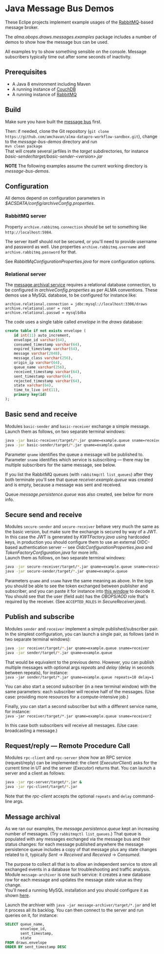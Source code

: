 # Java Message Bus Demos

These Eclipe projects implement example usages of the 
[RabbitMQ](https://www.rabbitmq.com)-based message broker.

The *alma.obops.draws.messages.examples* package includes a number of demos to show how the message bus can be used.

All examples try to show something sensible on the console. Message subscribers typically time out after some seconds of inactivity.

## Prerequisites

* A Java 8 environment including Maven
* A running instance of [CouchDB](couchdb.apache.org)
* A running instance of [RabbitMQ](https://www.rabbitmq.com)

## Build

Make sure you have built the [message bus](../README.md) first.

Then: if needed, clone the Git repository (`git clone https://github.com/amchavan/alma-datapro-workflow-sandbox.git`), change to the *message-bus-demos* directory and run  
`mvn clean package`  
That will create several jarfiles in the *target* subdirectories, for instance *basic-sender/target/basic-sender-&lt;version&gt;.jar*

**NOTE** The following examples assume the current working directory is *message-bus-demos*.

## Configuration

All demos depend on configuration parameters in *$ACSDATA/config/archiveConfig.properties*.  

### RabbitMQ server

Property `archive.rabbitmq.connection` should be set to something like  `http://localhost:5984`.

The server itself should _not_ be secured, or you'll need to provide username and password as well. Use properties `archive.rabbitmq.username` and `archive.rabbitmq.password` for that.

See *RabbitMqConfigurationProperties.java* for more configuration options.

### Relational server

The [message archival service](#message-archival) requires a relational database connection, to be configured in _archiveConfig.properties_ as per ALMA conventions. These demos use a MySQL database, to be configured for instance like:
```
archive.relational.connection = jdbc:mysql://localhost:3306/draws
archive.relational.user = root
archive.relational.passwd = mysql$dba
```
The code uses a single table called _envelope_ in the _draws_ database:
```sql
create table if not exists envelope (
    id int(11) auto_increment,
    envelope_id varchar(64),
    consumed_timestamp varchar(64),
    expired_timestamp varchar(64),
    message varchar(2048),
    message_class varchar(256),
    origin_ip varchar(64),
    queue_name varchar(256),
    received_timestamp varchar(64),
    sent_timestamp varchar(64),
    rejected_timestamp varchar(64),
    state varchar(64),
    time_to_live int(11),
    primary key(id)
);
```

## Basic send and receive

Modules `basic-sender` and `basic-receiver` exchange a simple message. Launch them as follows, on two separate terminal windows:

```bash
java -jar basic-receiver/target/*.jar qname=example.queue sname=receiver
java -jar basic-sender/target/*.jar qname=example.queue
```

Parameter `qname` identifies the queue a message will be published to. Parameter `sname` identifies which service is subscribing — there may be multiple subscribers for the same message, see below.

If you list the RabbitMQ queues (with `rabbitmqctl list_queues`) after they both terminate you'll see that queue _receiver.example.queue_ was created and is empty, because a message was sent and received. 

Queue _message.persistence.queue_ was also created, see below for more info.

## Secure send and receive

Modules `secure-sender` and `secure-receiver` behave very much the same as the basic version, but make sure the exchange is secured by way of a JWT. In this case the JWT is generated by _KWTFactory.java_ using hardcoded keys, in production you should configure them to use an external OIDC-based authentication server -- see _OidcConfigurationProperties.java_ and _TokenFactoryConfiguration.java_ for more info.  
Launch them as follows, on two separate terminal windows:

```bash
java -jar secure-receiver/target/*.jar qname=example.queue sname=receiver
java -jar secure-sender/target/*.jar qname=example.queue
```

Parameters `qname` and `sname` have the same meaning as above. In the logs you should be able to see the token exchanged between publisher and subscriber, and you can paste it for instance into
[this window](https://jwt.io/#debugger)
to decode it. You should see that the user (field _sub_) has the _OBOPS/AOD_ role that's required by the receiver. (See `ACCEPTED_ROLES` in _SecureReceiver.java_).

## Publish and subscribe

Modules `sender` and `receiver` implement a simple published/subscriber pair. In the simplest configuration, you can launch a single pair, as follows (and in two separate terminal windows):

```bash
java -jar receiver/target/*.jar qname=example.queue sname=receiver
java -jar sender/target/*.jar qname=example.queue
```

That would be equivalent to the previous demo. However, you can publish multiple messages with optional args _repeats_ and _delay_ (delay in seconds between repeats), for instance:  
`java -jar sender/target/*.jar qname=example.queue repeats=10 delay=1`

You can also start a second subscriber (in a new terminal window) with the same parameters: each subscriber will receive half of the messages. (Use case: providing more resources for a compute-intensive job.)

Finally, you can start a second subscriber but with a different service name, for instance:  
`java -jar receiver/target/*.jar qname=example.queue sname=receiver2`

In this case both subscribers will receive all messages. (Use case: broadcasting a message.)

## Request/reply — Remote Procedure Call

Modules `rpc-client` and `rpc-server` show how an RPC service (request/reply) can be implemented: the client (_ExecutorClient_) asks for the current time in UT and the server (_Executor_) returns that. You can launch a server and a client as follows:

```bash
java -jar rpc-server/target/*.jar &
java -jar rpc-client/target/*.jar
```

Note that the _rpc-client_ accepts the optional `repeats` and `delay` command-line args.

## Message archival

As we ran our examples, the _message.persistence.queue_ kept an increasing number of messages. (Try `rabbitmqctl list_queues`.) That queue is populated with any messages exchanged via the message bus and their status changes: for each message published anywhere the message persistence queue includes a copy of that message plus any state changes related to it, typically _Sent_ → _Received_ and _Received_ → _Consumed_.

The purpose to collect all that is to allow an independent service to store all exchanged events in a database for troubleshooting and traffic analysis. Module `message-archiver` is one such service: it creates a new database row for each message and updates the message state value as they change.  
You'll need a running MySQL installation and you should configure it as shown [here](#relational-server).

Launch the archiver with `java -jar message-archiver/target/*.jar` and let it process all its backlog. You can then connect to the server and run queries on it, for instance:
```sql
SELECT queue_name,
       envelope_id,
       sent_timestamp,
       state
FROM draws.envelope
ORDER BY sent_timestamp DESC
```